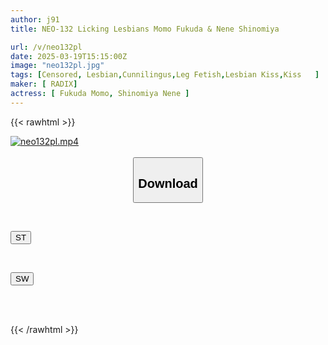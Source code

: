 ```yaml
---
author: j91
title: NEO-132 Licking Lesbians Momo Fukuda & Nene Shinomiya

url: /v/neo132pl
date: 2025-03-19T15:15:00Z
image: "neo132pl.jpg"
tags: [Censored, Lesbian,Cunnilingus,Leg Fetish,Lesbian Kiss,Kiss	]
maker: [ RADIX]
actress: [ Fukuda Momo, Shinomiya Nene ]
---
```



{{< rawhtml >}}

<div class="video" data-videoid="X1vPqKeZwpsDVOo">
    <a href="javascript:;">
        <img src="/v/neo132pl/neo132pl.jpg" width="WIDTH" height="HEIGHT" alt="neo132pl.mp4" loading="lazy">
    </a>
</div>

<script type="text/javascript" src="https://j91.asia/asset/on-demand-st.js"></script>

<br>
  <link rel="stylesheet" href="https://j91.asia/asset/bs5.css">
  
  <center>
  <button class="btn btn-primary" type="button" data-bs-toggle="collapse" data-bs-target=".multi-collapse" aria-expanded="false" aria-controls="multiCollapseExample1 multiCollapseExample2"><h2>Download</h2></button></center>
</p>
<div class="row">
  <div class="col">
    <div class="collapse multi-collapse" id="multiCollapseExample1">
      <div class="card card-body">
	      	      <br>
<div class="buttons">  
<p><a href="/v/neo132pl/st.html" target="_blank"><button class="btn-hover color-3"><i class="fa fa-download"></i> ST</button></a></p></div>
    </div>
  </div>
</div>
  <div class="col">
    <div class="collapse multi-collapse" id="multiCollapseExample2">
      <div class="card card-body">
	      <br>
<div class="buttons">
<p><a href="/v/neo132pl/sw.html" target="_blank"><button class="btn-hover color-2"><i class="fa fa-download"></i> SW</button></a></p></div>
<br><br>
      </div>
    </div>
  </div>
</div>

{{< /rawhtml >}}
